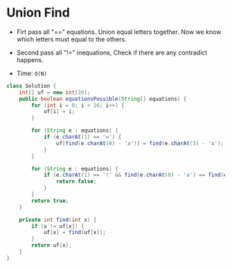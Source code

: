 # Union Find

* Firt pass all "==" equations. Union equal letters together. Now we know which letters must equal to the others.

* Second pass all "!=" inequations, Check if there are any contradict happens.

* Time: `O(N)`

```java
class Solution {
    int[] uf = new int[26];
    public boolean equationsPossible(String[] equations) {
        for (int i = 0; i < 26; i++) {
            uf[i] = i;
        }

        for (String e : equations) {
            if (e.charAt(1) == '=') {
                uf[find(e.charAt(0) - 'a')] = find(e.charAt(3) - 'a');
            }
        }

        for (String e : equations) {
            if (e.charAt(1) == '!' && find(e.charAt(0) - 'a') == find(e.charAt(3) - 'a')) {
                return false;
            }
        }
        return true;
    }

    private int find(int x) {
        if (x != uf[x]) {
            uf[x] = find(uf[x]);
        }
        return uf[x];
    }
}
```
